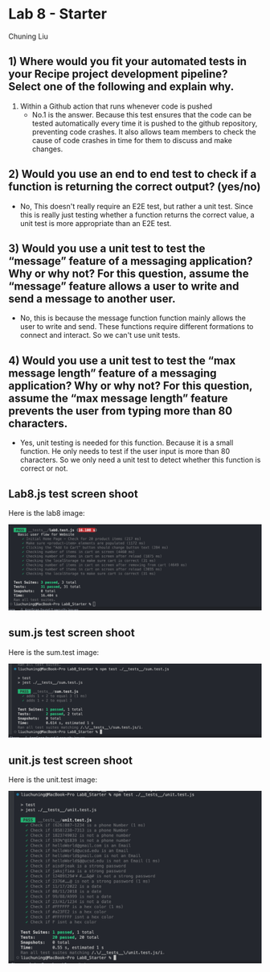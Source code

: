 # Lab 8 - Starter
Chuning Liu
## 1) Where would you fit your automated tests in your Recipe project development pipeline? Select one of the following and explain why.

1. Within a Github action that runs whenever code is pushed 
   * No.1 is the answer. Because this test ensures that the code can be tested automatically every time it is pushed to the github repository, preventing code crashes. It also allows team members to check the cause of code crashes in time for them to discuss and make changes.

## 2) Would you use an end to end test to check if a function is returning the correct output? (yes/no)
* No, This doesn't really require an E2E test, but rather a unit test. Since this is really just testing whether a function returns the correct value, a unit test is more appropriate than an E2E test.



## 3) Would you use a unit test to test the “message” feature of a messaging application? Why or why not? For this question, assume the “message” feature allows a user to write and send a message to another user.
* No, this is because the message function function mainly allows the user to write and send. These functions require different formations to connect and interact. So we can't use unit tests.



## 4) Would you use a unit test to test the “max message length” feature of a messaging application? Why or why not? For this question, assume the “max message length” feature prevents the user from typing more than 80 characters.
* Yes, unit testing is needed for this function. Because it is a small function. He only needs to test if the user input is more than 80 characters. So we only need a unit test to detect whether this function is correct or not.


## Lab8.js test screen shoot
Here is the lab8 image:

![lab8](./ScreenShots/lab8.test.js.png)
## sum.js test screen shoot
Here is the sum.test image:

![sum](./ScreenShots/sum.test.png)

## unit.js test screen shoot
Here is the unit.test image:

![sum](./ScreenShots/unit.test.png)


